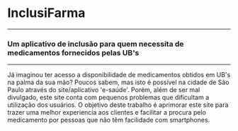 # InclusiFarma
---
### Um aplicativo de inclusão para quem necessita de medicamentos fornecidos pelas UB's
---
Já imaginou ter acesso a disponibilidade de medicamentos obtidos em UB's na palma da sua mão?
Poucos sabem, mas isto é possível na cidade de São Paulo através do site/aplicativo 'e-saúde'. Porém, além de ser mal divulgado, este site conta com pequenos problemas que dificultam a utilização dos usuários. O objetivo deste trabalho é aprimorar este site para trazer uma melhor experiencia aos clientes e facilitar a procura pelo medicamento por pessoas que não têm facilidade com smartphones.

